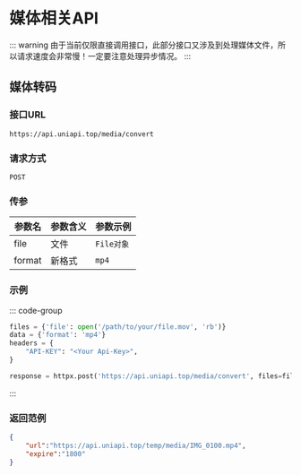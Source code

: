 # 媒体相关API

::: warning
由于当前仅限直接调用接口，此部分接口又涉及到处理媒体文件，所以请求速度会非常慢！一定要注意处理异步情况。
:::

## 媒体转码 <Badge type="warning" text="API-KEY" />

### 接口URL

`https://api.uniapi.top/media/convert`

### 请求方式

`POST`

### 传参

| 参数名 | 参数含义 | 参数示例   |
| ------ | -------- | ---------- |
| file   | 文件     | `File对象` |
| format | 新格式   | `mp4`      |

### 示例

::: code-group

```python [python]
files = {'file': open('/path/to/your/file.mov', 'rb')}
data = {'format': 'mp4'}
headers = {
    "API-KEY": "<Your Api-Key>",
}

response = httpx.post('https://api.uniapi.top/media/convert', files=files, data=data, headers=headers)
```
:::

### 返回范例

```json
{
    "url":"https://api.uniapi.top/temp/media/IMG_0100.mp4",
    "expire":"1800"
}
```